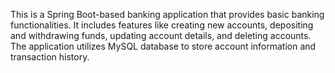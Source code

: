This is a Spring Boot-based banking application that provides basic banking functionalities. It includes features like creating new accounts, depositing and withdrawing funds, updating account details, and deleting accounts. The application utilizes MySQL database to store account information and transaction history.

